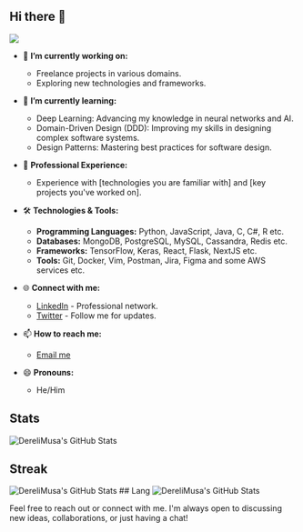 ## Hi there 👋
![](https://komarev.com/ghpvc/?username=DereliMusae&abbreviated=true)

- 🔭 **I’m currently working on:** 
  - Freelance projects in various domains.
  - Exploring new technologies and frameworks.

- 🌱 **I’m currently learning:** 
  - Deep Learning: Advancing my knowledge in neural networks and AI.
  - Domain-Driven Design (DDD): Improving my skills in designing complex software systems.
  - Design Patterns: Mastering best practices for software design.

- 💼 **Professional Experience:** 
  - Experience with [technologies you are familiar with] and [key projects you've worked on].

- 🛠 **Technologies & Tools:** 
  - **Programming Languages:** Python, JavaScript, Java, C, C#, R etc.
  - **Databases:** MongoDB, PostgreSQL, MySQL, Cassandra, Redis etc.
  - **Frameworks:** TensorFlow, Keras, React, Flask, NextJS etc.
  - **Tools:** Git, Docker, Vim, Postman, Jira, Figma and some AWS services etc.

<!--- 📈 **Projects I’m proud of:**
  - **[Project Name](link):** Brief description of the project and what technologies were used.
  - **[Another Project Name](link):** Brief description of this project and its impact.-->
- 🌐 **Connect with me:** 
  - [LinkedIn](https://www.linkedin.com/in/musa-dereli-775586172/) - Professional network.
  - [Twitter](https://x.com/meninthestreet) - Follow me for updates.

- 📫 **How to reach me:** 
  - [Email me](mailto:musaadereli@gmail.com)

- 😄 **Pronouns:** 
  - He/Him

<!--- ⚡ **Fun Fact:** 
  - I love hiking and exploring new trails. I’ve hiked in [place you've visited], and it's one of my favorite pastimes!

- 📚 **I’m reading:** 
  - Currently reading [Book Title] by [Author], which is about [brief description of the book].

- 🎓 **Education:** 
  - Studied [Your Degree] at [Your University]. Specialized in [Relevant Field].

- 💬 **Ask me about:**
  - Anything related to [field of expertise], [another area of interest], or [your hobbies].-->

<!--START_SECTİON:waka-->
<!--END_SECTİON:waka-->

## Stats
  <img src="https://github-readme-stats.vercel.app/api?username=DereliMusa&theme=default&show_icons=true&hide_border=true&count_private=true" alt="DereliMusa's GitHub Stats" />

## Streak
<img src="https://github-readme-streak-stats.herokuapp.com/?user=DereliMusa&theme=default&hide_border=true" alt="DereliMusa's GitHub Stats" />
## Lang
<img src="https://github-readme-stats.vercel.app/api/top-langs/?username=DereliMusa&theme=default&show_icons=true&hide_border=true&layout=compact" alt="DereliMusa's GitHub Stats" />

Feel free to reach out or connect with me. I'm always open to discussing new ideas, collaborations, or just having a chat!
